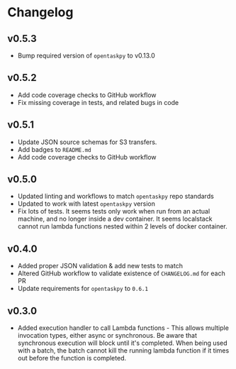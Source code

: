 # Changelog

## v0.5.3

- Bump required version of `opentaskpy` to v0.13.0

## v0.5.2

- Add code coverage checks to GitHub workflow
- Fix missing coverage in tests, and related bugs in code

## v0.5.1

- Update JSON source schemas for S3 transfers.
- Add badges to `README.md`
- Add code coverage checks to GitHub workflow

## v0.5.0

- Updated linting and workflows to match `opentaskpy` repo standards
- Updated to work with latest `opentaskpy` version
- Fix lots of tests. It seems tests only work when run from an actual machine, and no longer inside a dev container. It seems localstack cannot run lambda functions nested within 2 levels of docker container.

## v0.4.0

- Added proper JSON validation & add new tests to match
- Altered GitHub workflow to validate existence of `CHANGELOG.md` for each PR
- Update requirements for `opentaskpy` to `0.6.1`

## v0.3.0

- Added execution handler to call Lambda functions - This allows multiple invocation types, either async or synchronous. Be aware that synchronous execution will block until it's completed. When being used with a batch, the batch cannot kill the running lambda function if it times out before the function is completed.
